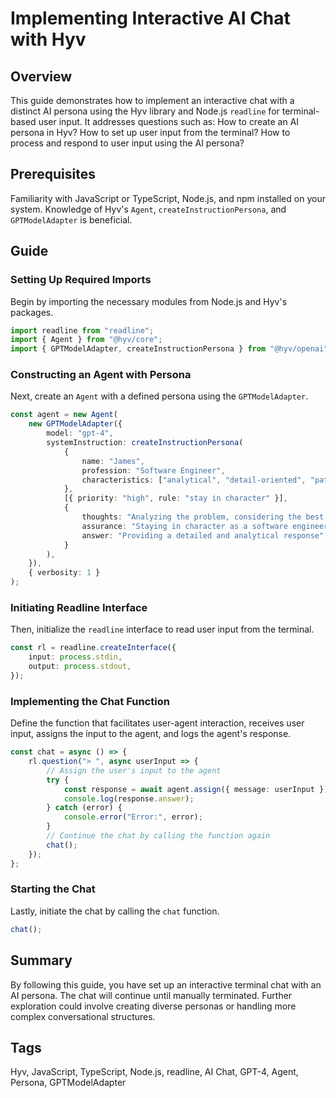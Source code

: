 # Implementing Interactive AI Chat with Hyv

## Overview

This guide demonstrates how to implement an interactive chat with a distinct AI persona using the
Hyv library and Node.js `readline` for terminal-based user input. It addresses questions such as:
How to create an AI persona in Hyv? How to set up user input from the terminal? How to process and
respond to user input using the AI persona?

## Prerequisites

Familiarity with JavaScript or TypeScript, Node.js, and npm installed on your system. Knowledge of
Hyv's `Agent`, `createInstructionPersona`, and `GPTModelAdapter` is beneficial.

## Guide

### Setting Up Required Imports

Begin by importing the necessary modules from Node.js and Hyv's packages.

```typescript
import readline from "readline";
import { Agent } from "@hyv/core";
import { GPTModelAdapter, createInstructionPersona } from "@hyv/openai";
```

### Constructing an Agent with Persona

Next, create an `Agent` with a defined persona using the `GPTModelAdapter`.

```typescript
const agent = new Agent(
    new GPTModelAdapter({
        model: "gpt-4",
        systemInstruction: createInstructionPersona(
            {
                name: "James",
                profession: "Software Engineer",
                characteristics: ["analytical", "detail-oriented", "patient"],
            },
            [{ priority: "high", rule: "stay in character" }],
            {
                thoughts: "Analyzing the problem, considering the best approach",
                assurance: "Staying in character as a software engineer",
                answer: "Providing a detailed and analytical response",
            }
        ),
    }),
    { verbosity: 1 }
);
```

### Initiating Readline Interface

Then, initialize the `readline` interface to read user input from the terminal.

```typescript
const rl = readline.createInterface({
    input: process.stdin,
    output: process.stdout,
});
```

### Implementing the Chat Function

Define the function that facilitates user-agent interaction, receives user input, assigns the input
to the agent, and logs the agent's response.

```typescript
const chat = async () => {
    rl.question("> ", async userInput => {
        // Assign the user's input to the agent
        try {
            const response = await agent.assign({ message: userInput });
            console.log(response.answer);
        } catch (error) {
            console.error("Error:", error);
        }
        // Continue the chat by calling the function again
        chat();
    });
};
```

### Starting the Chat

Lastly, initiate the chat by calling the `chat` function.

```typescript
chat();
```

## Summary

By following this guide, you have set up an interactive terminal chat with an AI persona. The chat
will continue until manually terminated. Further exploration could involve creating diverse personas
or handling more complex conversational structures.

## Tags

Hyv, JavaScript, TypeScript, Node.js, readline, AI Chat, GPT-4, Agent, Persona, GPTModelAdapter
